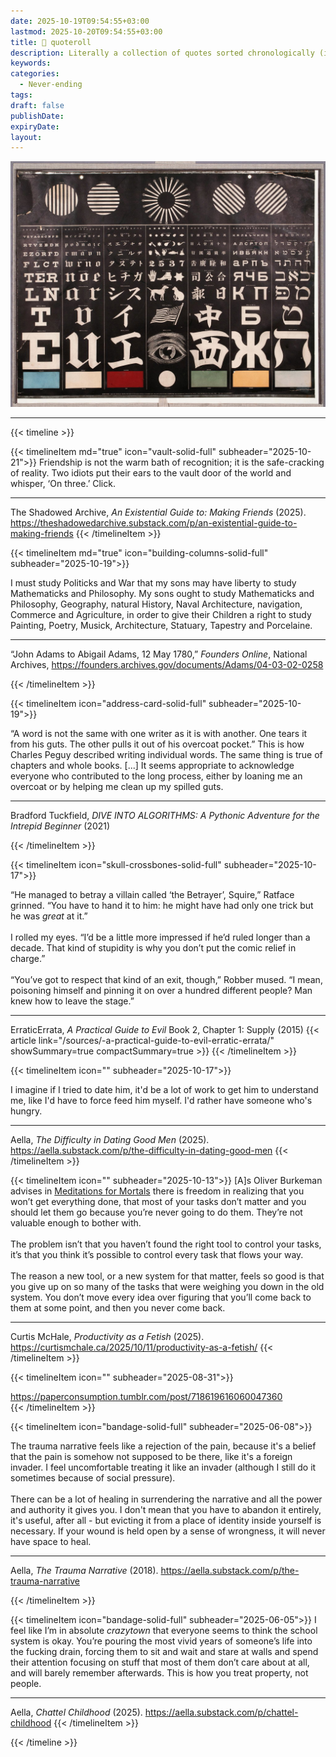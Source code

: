 ```yaml
---
date: 2025-10-19T09:54:55+03:00
lastmod: 2025-10-20T09:54:55+03:00
title: 💬 quoteroll
description: Literally a collection of quotes sorted chronologically (i.e. when found, newest to oldest). Based mostly on vibes, commentary (usually) not included
keywords:
categories:
  - Never-ending
tags:
draft: false
publishDate:
expiryDate:
layout:
---
```


![](feature.jpg "Image sourced from the Public Domain Image Archive / US National Library of Medicine. URL: https://pdimagearchive.org/images/28b99dfa-4475-4f51-9fae-8cbd27fb1391")

---

{{< timeline >}}

{{< timelineItem md="true" icon="vault-solid-full" subheader="2025-10-21">}}
Friendship is not the warm bath of recognition; it is the safe-cracking of reality. Two idiots put their ears to the vault door of the world and whisper, ‘On three.’ Click.
<hr>
The Shadowed Archive, <i>An Existential Guide to: Making Friends</i> (2025). <a href="https://theshadowedarchive.substack.com/p/an-existential-guide-to-making-friends">https://theshadowedarchive.substack.com/p/an-existential-guide-to-making-friends</a> 
{{< /timelineItem >}}

{{< timelineItem md="true" icon="building-columns-solid-full" subheader="2025-10-19">}}

I must study Politicks and War that my sons may have liberty to study Mathematicks and Philosophy. My sons ought to study Mathematicks and Philosophy, Geography, natural History, Naval Architecture, navigation, Commerce and Agriculture, in order to give their Children a right to study Painting, Poetry, Musick, Architecture, Statuary, Tapestry and Porcelaine.
<br>
<hr>
“John Adams to Abigail Adams, 12 May 1780,” <i>Founders Online</i>, National Archives, <a href="https://founders.archives.gov/documents/Adams/04-03-02-0258">https://founders.archives.gov/documents/Adams/04-03-02-0258</a> 

{{< /timelineItem >}}


{{< timelineItem icon="address-card-solid-full" subheader="2025-10-19">}}

“A word is not the same with one writer as it is with another. One tears it from his guts. The other pulls it out of his overcoat pocket.” This is how Charles Peguy described writing individual words. The same thing is true of chapters and whole books. [...] It seems appropriate to acknowledge everyone who contributed to the long process, either by loaning me an overcoat or by helping me clean up my spilled guts.
<hr>
Bradford Tuckfield, <i>DIVE INTO ALGORITHMS: A Pythonic Adventure for the Intrepid Beginner</i> (2021)

{{< /timelineItem >}}


{{< timelineItem icon="skull-crossbones-solid-full" subheader="2025-10-17">}}

“He managed to betray a villain called ‘the Betrayer’, Squire,” Ratface grinned. “You have to hand it to him: he might have had only one trick but he was <i>great</i> at it.”
<br>
<br>
I rolled my eyes. “I’d be a little more impressed if he’d ruled longer than a decade. That kind of stupidity is why you don’t put the comic relief in charge.”
<br>
<br>
“You’ve got to respect that kind of an exit, though,” Robber mused. “I mean, poisoning himself and pinning it on over a hundred different people? Man knew how to leave the stage.”
<br>
<hr>
ErraticErrata, <i>A Practical Guide to Evil</i> Book 2, Chapter 1: Supply (2015)
{{< article link="/sources/-a-practical-guide-to-evil-erratic-errata/" showSummary=true compactSummary=true >}}
{{< /timelineItem >}}


{{< timelineItem icon="" subheader="2025-10-17">}}

I imagine if I tried to date him, it'd be a lot of work to get him to understand me, like I'd have to force feed him myself. I'd rather have someone who's hungry. 
<hr>
Aella, <i>The Difficulty in Dating Good Men</i> (2025). <a href="https://aella.substack.com/p/the-difficulty-in-dating-good-men">https://aella.substack.com/p/the-difficulty-in-dating-good-men</a>
{{< /timelineItem >}}

{{< timelineItem icon="" subheader="2025-10-13">}}
[A]s Oliver Burkeman advises in <a href="https://curtismchale.ca/book/meditations-for-mortals-oliver-burkeman/">Meditations for Mortals</a> there is freedom in realizing that you won’t get everything done, that most of your tasks don’t matter and you should let them go because you’re never going to do them. They’re not valuable enough to bother with.
<br><br>
The problem isn’t that you haven’t found the right tool to control your tasks, it’s that you think it’s possible to control every task that flows your way.
<br><br>
The reason a new tool, or a new system for that matter, feels so good is that you give up on so many of the tasks that were weighing you down in the old system. You don’t move every idea over figuring that you’ll come back to them at some point, and then you never come back.
<hr>
Curtis McHale, <i>Productivity as a Fetish</i> (2025). <a href="https://curtismchale.ca/2025/10/11/productivity-as-a-fetish/">https://curtismchale.ca/2025/10/11/productivity-as-a-fetish/</a>
{{< /timelineItem >}}

{{< timelineItem icon="" subheader="2025-08-31">}}
 <div class="tumblr-post" data-href="https://embed.tumblr.com/embed/post/Rdvm8z6be1eidQ4L2DnxfA/718619616060047360" data-did="6f706542b33e70149269497298aa0d02e395669f"><a href="https://paperconsumption.tumblr.com/post/718619616060047360">https://paperconsumption.tumblr.com/post/718619616060047360</a></div>  <script async src="https://assets.tumblr.com/post.js"></script>
{{< /timelineItem >}}

{{< timelineItem icon="bandage-solid-full" subheader="2025-06-08">}}

The trauma narrative feels like a rejection of the pain, because it's a belief that the pain is somehow not supposed to be there, like it's a foreign invader. I feel uncomfortable treating it like an invader (although I still do it sometimes because of social pressure).
<br> <br>
There can be a lot of healing in surrendering the narrative and all the power and authority it gives you. I don't mean that you have to abandon it entirely, it's useful, after all - but evicting it from a place of identity inside yourself is necessary. If your wound is held open by a sense of wrongness, it will never have space to heal.

<hr>
Aella, <i>The Trauma Narrative</i> (2018). <a href="https://aella.substack.com/p/the-trauma-narrative">https://aella.substack.com/p/the-trauma-narrative</a>

{{< /timelineItem >}}

{{< timelineItem icon="bandage-solid-full" subheader="2025-06-05">}}
I feel like I’m in absolute <i>crazytown</i> that everyone seems to think the school system is okay. You’re pouring the most vivid years of someone’s life into the fucking drain, forcing them to sit and wait and stare at walls and spend their attention focusing on stuff that most of them don’t care about at all, and will barely remember afterwards. This is how you treat property, not people. 
<hr>
Aella, <i>Chattel Childhood</i> (2025). <a href="https://aella.substack.com/p/chattel-childhood">https://aella.substack.com/p/chattel-childhood</a>
{{< /timelineItem >}}

{{< /timeline >}}
